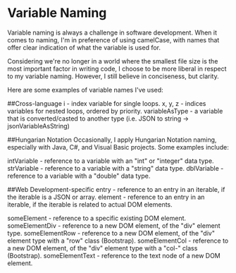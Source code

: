 # Variable Naming
Variable naming is always a challenge in software development. When it comes to naming, I'm in preference of using camelCase, with names that offer clear indication of what the variable is used for.

Considering we're no longer in a world where the smallest file size is the most important factor in writing code, I choose to be more liberal in respect to my variable naming. However, I still believe in conciseness, but clarity. 

Here are some examples of variable names I've used:

##Cross-language
i - index variable for single loops.
x, y, z - indices variables for nested loops, ordered by priority.
variableAsType - a variable that is converted/casted to another type (i.e. JSON to string -> jsonVariableAsString)

##Hungarian Notation 
Occasionally, I apply Hungarian Notation naming, especially with Java, C#, and Visual Basic projects. Some examples include:

intVariable - reference to a variable with an "int" or "integer" data type.
strVariable - reference to a variable with a "string" data type.
dblVariable - reference to a variable with a "double" data type.

##Web Development-specific
entry - reference to an entry in an iterable, if the iterable is a JSON or array.
element - reference to an entry in an iterable, if the iterable is related to actual DOM elements.

someElement - reference to a specific existing DOM element.
someElementDiv - reference to a new DOM element, of the "div" element type.
someElementRow - reference to a new DOM element, of the "div" element type with a "row" class (Bootstrap).
someElementCol - reference to a new DOM element, of the "div" element type with a "col-" class (Bootstrap).
someElementText - reference to the text node of a new DOM element. 
